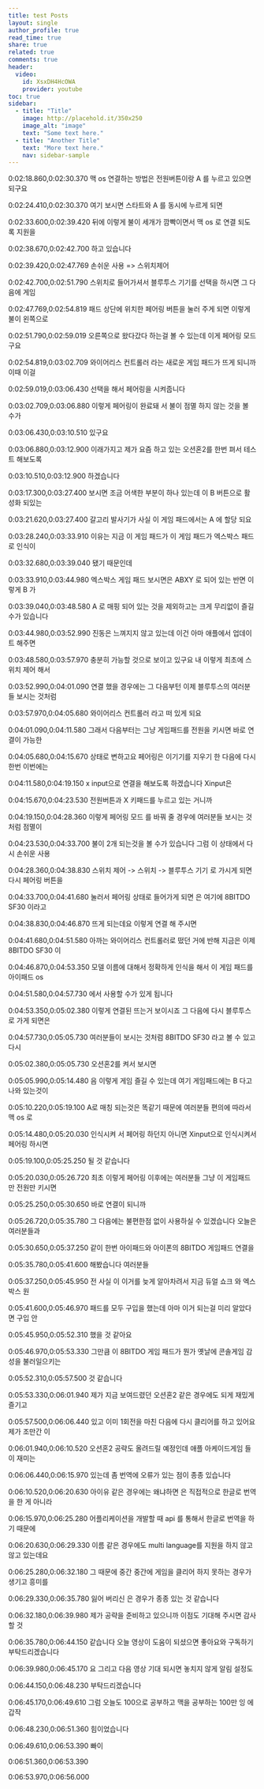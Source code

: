 ```yaml
---
title: test Posts
layout: single
author_profile: true
read_time: true
share: true
related: true
comments: true
header:
  video:
    id: XsxDH4HcOWA
    provider: youtube
toc: true
sidebar:
  - title: "Title"
    image: http://placehold.it/350x250
    image_alt: "image"
    text: "Some text here."
  - title: "Another Title"
    text: "More text here."
    nav: sidebar-sample
---
```


0:02:18.860,0:02:30.370
맥 os 연결하는 방법은 전원버튼이랑 A 를 누르고 있으면 되구요

0:02:24.410,0:02:30.370
여기 보시면 스타트와 A 를 동시에 누르게 되면

0:02:33.600,0:02:39.420
뒤에 이렇게 불이 세개가 깜빡이면서 맥 os 로 연결 되도록 지원을

0:02:38.670,0:02:42.700
하고 있습니다

0:02:39.420,0:02:47.769
손쉬운 사용 => 스위치제어

0:02:42.700,0:02:51.790
스위치로 들어가셔서 블루투스 기기를 선택을 하시면 그 다음에 게임

0:02:47.769,0:02:54.819
패드 상단에 위치한 페어링 버튼을 눌러 주게 되면 이렇게 불이 왼쪽으로

0:02:51.790,0:02:59.019
오른쪽으로 왔다갔다 하는걸 볼 수 있는데 이게 페어링 모드 구요

0:02:54.819,0:03:02.709
와이어리스 컨트롤러 라는 새로운 게임 패드가 뜨게 되니까 이때 이걸

0:02:59.019,0:03:06.430
선택을 해서 페어링을 시켜줍니다

0:03:02.709,0:03:06.880
이렇게 페어링이 완료돼 서 불이 점멸 하지 않는 것을 볼 수가

0:03:06.430,0:03:10.510
있구요

0:03:06.880,0:03:12.900
이래가지고 제가 요즘 하고 있는 오션혼2를 한번 펴서 테스트 해보도록

0:03:10.510,0:03:12.900
하겠습니다

0:03:17.300,0:03:27.400
보시면 조금 어색한 부분이 하나 있는데 이 B 버튼으로 활성화 되있는

0:03:21.620,0:03:27.400
갈고리 발사기가 사실 이 게임 패드에서는 A 에 할당 되요

0:03:28.240,0:03:33.910
이유는 지금 이 게임 패드가 이 게임 패드가 엑스박스 패드 로 인식이

0:03:32.680,0:03:39.040
됐기 때문인데

0:03:33.910,0:03:44.980
엑스박스 게임 패드 보시면은 ABXY 로 되어 있는 반면 이렇게 B 가

0:03:39.040,0:03:48.580
A 로 매핑 되어 있는 것을 제외하고는 크게 무리없이 즐길 수가 있습니다

0:03:44.980,0:03:52.990
진동은 느껴지지 않고 있는데 이건 아마 애플에서 업데이트 해주면

0:03:48.580,0:03:57.970
충분히 가능할 것으로 보이고 있구요 내 이렇게 최초에 스위치 제어 해서

0:03:52.990,0:04:01.090
연결 했을 경우에는 그 다음부턴 이제 블루투스의 여러분들 보시는 것처럼

0:03:57.970,0:04:05.680
와이어리스 컨트롤러 라고 떠 있게 되요

0:04:01.090,0:04:11.580
그래서 다음부터는 그냥 게임패드를 전원을 키시면 바로 연결이 가능한

0:04:05.680,0:04:15.670
상태로 변하고요 페어링은 이기기를 지우기 한 다음에 다시 한번 이번에는

0:04:11.580,0:04:19.150
x input으로 연결을 해보도록 하겠습니다 Xinput은

0:04:15.670,0:04:23.530
전원버튼과 X 키패드를 누르고  있는 거니까

0:04:19.150,0:04:28.360
이렇게 페어링 모드 를 바꿔 줄 경우에 여러분들 보시는 것처럼 점멸이

0:04:23.530,0:04:33.700
불이 2개 되는것을 볼 수가 있습니다 그럼 이 상태에서 다시 손쉬운 사용

0:04:28.360,0:04:38.830
스위치 제어 -> 스위치 -> 블루투스 기기 로 가시게 되면 다시 페어링 버튼을

0:04:33.700,0:04:41.680
눌러서 페어링 상태로 들어가게 되면 은 여기에 8BITDO SF30 이라고

0:04:38.830,0:04:46.870
뜨게 되는데요 이렇게 연결 해 주시면

0:04:41.680,0:04:51.580
아까는 와이어리스 컨트롤러로 떴던 거에 반해 지금은 이제 8BITDO SF30 이

0:04:46.870,0:04:53.350
모델 이름에 대해서 정확하게 인식을 해서 이 게임 패드를 아이패드 os

0:04:51.580,0:04:57.730
에서 사용할 수가 있게 됩니다

0:04:53.350,0:05:02.380
이렇게 연결된 뜨는거 보이시죠 그 다음에 다시 블루투스로 가게 되면은

0:04:57.730,0:05:05.730
여러분들이 보시는 것처럼 8BITDO SF30 라고 볼 수 있고 다시

0:05:02.380,0:05:05.730
오션혼2를 켜서 보시면

0:05:05.990,0:05:14.480
음 이렇게 게임 즐길 수 있는데 여기 게임패드에는 B 다고 나와 있는것이

0:05:10.220,0:05:19.100
A로 매칭 되는것은 똑같기 때문에 여러분들 편의에 따라서 맥 os 로

0:05:14.480,0:05:20.030
인식시켜 서 페어링 하던지 아니면 Xinput으로 인식시켜서 페어링 하시면

0:05:19.100,0:05:25.250
될 것 같습니다

0:05:20.030,0:05:26.720
최초 이렇게 페어링 이후에는 여러분들 그냥 이 게임패드 만 전원만 키시면

0:05:25.250,0:05:30.650
바로 연결이 되니까

0:05:26.720,0:05:35.780
그 다음에는 불편한점 없이 사용하실 수 있겠습니다 오늘은 여러분들과

0:05:30.650,0:05:37.250
같이 한번 아이패드와 아이폰의 8BITDO 게임패드 연결을

0:05:35.780,0:05:41.600
해봤습니다 여러분들

0:05:37.250,0:05:45.950
전 사실 이 이거를 늦게 알아차려서 지금 듀얼 쇼크 와 엑스박스 원

0:05:41.600,0:05:46.970
패드를 모두 구입을 했는데 아마 이거 되는걸 미리 알았다면 구입 안

0:05:45.950,0:05:52.310
했을 것 같아요

0:05:46.970,0:05:53.330
그만큼 이 8BITDO 게임 패드가 뭔가 옛날에 콘솔게임 감성을 불러일으키는

0:05:52.310,0:05:57.500
것 같습니다

0:05:53.330,0:06:01.940
제가 지금 보여드렸던 오션혼2 같은 경우에도 되게 재밌게 즐기고

0:05:57.500,0:06:06.440
있고 이미 1회전을 마친 다음에 다시 클리어를 하고 있어요 제가 조만간 이

0:06:01.940,0:06:10.520
오션혼2 공략도 올려드릴 예정인데 애플 아케이드게임 들이 재미는

0:06:06.440,0:06:15.970
있는데 좀 번역에 오류가 있는 점이 종종 있습니다

0:06:10.520,0:06:20.630
아이유 같은 경우에는 왜냐하면 은 직접적으로 한글로 번역을 한 게 아니라

0:06:15.970,0:06:25.280
어플리케이션을 개발할 때 api 를 통해서 한글로 번역을 하기 때문에

0:06:20.630,0:06:29.330
이름 같은 경우에도 multi language를 지원을 하지 않고 않고 있는데요

0:06:25.280,0:06:32.180
그 때문에 중간 중간에 게임을 클리어 하지 못하는 경우가 생기고 흥미를

0:06:29.330,0:06:35.780
잃어 버리신 은 경우가 종종 있는 것 같습니다

0:06:32.180,0:06:39.980
제가 공략을 준비하고 있으니까 이점도 기대해 주시면 감사할 것

0:06:35.780,0:06:44.150
같습니다 오늘 영상이 도움이 되셨으면 좋아요와 구독하기 부탁드리겠습니다

0:06:39.980,0:06:45.170
요 그리고 다음 영상 기대 되시면 놓치지 않게 알림 설정도

0:06:44.150,0:06:48.230
부탁드리겠습니다

0:06:45.170,0:06:49.610
그럼 오늘도 100으로 공부하고 맥을 공부하는 100만 잉 에 갑작

0:06:48.230,0:06:51.360
힘이었습니다

0:06:49.610,0:06:53.390
빠이

0:06:51.360,0:06:53.390


0:06:53.970,0:06:56.000